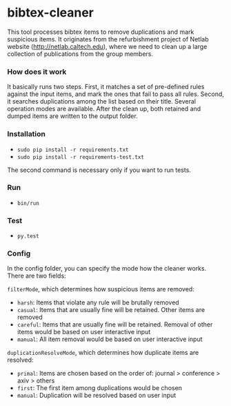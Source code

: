 # bibtex-cleaner
This tool processes bibtex items to remove duplications and mark suspicious items. It originates from the refurbishment project of Netlab website (http://netlab.caltech.edu), where we need to clean up a large collection of publications from the group members.

### How does it work
It basically runs two steps. First, it matches a set of pre-defined rules against the input items, and mark the ones that fail to pass all rules. Second, it searches duplications among the list based on their title. Several operation modes are available. After the clean up, both retained and dumped items are written to the output folder.

### Installation
* `sudo pip install -r requirements.txt`
* `sudo pip install -r requirements-test.txt`

The second command is necessary only if you want to run tests.

### Run
* `bin/run`

### Test
* `py.test`

### Config
In the config folder, you can specify the mode how the cleaner works. There are two fields:

`filterMode`, which determines how suspicious items are removed:
* `harsh`: Items that violate any rule will be brutally removed
* `casual`: Items that are usually fine will be retained. Other items are removed
* `careful`: Items that are usually fine will be retained. Removal of other items would be based on user interactive input
* `manual`: All item removal would be based on user interactive input

`duplicationResolveMode`, which determines how duplicate items are resolved:
* `primal`: Items are chosen based on the order of: journal > conference > axiv > others
* `first`: The first item among duplications would be chosen
* `manual`: Duplication will be resolved based on user input
